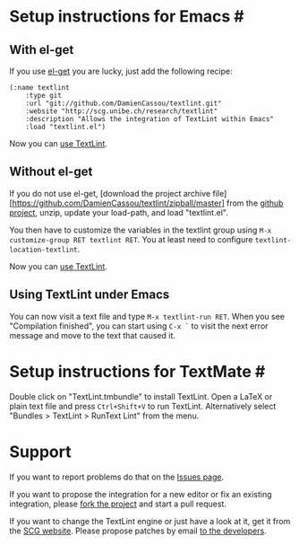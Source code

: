 # Setup instructions for Emacs # <a name="emacs-installing"></a>

## With el-get ##

If you use [el-get](https://github.com/dimitri/el-get/) you are lucky,
just add the following recipe:

	(:name textlint
	    :type git
	    :url "git://github.com/DamienCassou/textlint.git"
	    :website "http://scg.unibe.ch/research/textlint"
	    :description "Allows the integration of TextLint within Emacs"
	    :load "textlint.el")

Now you can [use TextLint](#emacs-using).

## Without el-get ##

If you do not use el-get,
[download the project archive file][https://github.com/DamienCassou/textlint/zipball/master] from the [github project](https://github.com/DamienCassou/textlint), unzip, update your load-path, and load "textlint.el".

You then have to customize the variables in the textlint group using
`M-x customize-group RET textlint RET`. You at least need to configure
`textlint-location-textlint`.

Now you can [use TextLint](#emacs-using).

## Using TextLint under Emacs <a name="emacs-using"></a>

You can now visit a text file and type `M-x textlint-run RET`. When
you see "Compilation finished", you can start using `` C-x ` `` to
visit the next error message and move to the text that caused it.

# Setup instructions for TextMate # <a name="textmate-installing"></a>

Double click on "TextLint.tmbundle" to install TextLint. Open a LaTeX
or plain text file and press `Ctrl+Shift+V` to run TextLint. Alternatively
select "Bundles > TextLint > RunText Lint" from the menu.

# Support #

If you want to report problems do that on the
[Issues page](https://github.com/DamienCassou/textlint/issues).

If you want to propose the integration for a new editor or fix an
existing integration, please
[fork the project](https://github.com/DamienCassou/textlint) and start
a pull request.

If you want to change the TextLint engine or just have a look at it,
get it from the [SCG website](http://scg.unibe.ch/research/textlint).
Please propose patches by email
[to the developers](http://www.squeaksource.com/textlint.html).
